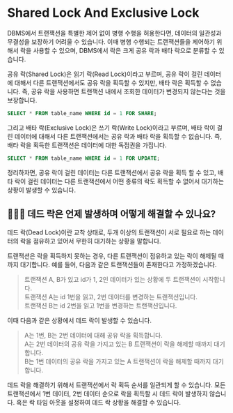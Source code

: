# Shared Lock And Exclusive Lock
DBMS에서 트랜잭션을 특별한 제어 없이 병행 수행을 허용한다면, 데이터의 일관성과 무결성을 보장하기 어려울 수 있습니다. 이때 병행 수행되는 트랜잭션들을 제어하기 위해서 락을 사용할 수 있으며, DBMS에서 락은 크게 공유 락과 배타 락으로 분류할 수 있습니다.

공유 락(Shared Lock)은 읽기 락(Read Lock)이라고 부르며, 공유 락이 걸린 데이터에 대해서 다른 트랜잭션에서도 공유 락을 획득할 수 있지만, 배타 락은 획득할 수 없습니다. 즉, 공유 락을 사용하면 트랜잭션 내에서 조회한 데이터가 변경되지 않는다는 것을 보장합니다.

```sql
SELECT * FROM table_name WHERE id = 1 FOR SHARE;
```

그리고 배타 락(Exclusive Lock)은 쓰기 락(Write Lock)이라고 부르며, 배타 락이 걸린 데이터에 대해서 다른 트랜잭션에서는 공유 락과 배타 락을 획득할 수 없습니다. 즉, 배타 락을 획득한 트랜잭션은 데이터에 대한 독점권을 가집니다.

```sql
SELECT * FROM table_name WHERE id = 1 FOR UPDATE;
```

정리하자면, 공유 락이 걸린 데이터는 다른 트랜잭션에서 공유 락을 획득 할 수 있고, 배타 락이 걸린 데이터는 다른 트랜잭션에서 어떤 종류의 락도 획득할 수 없어서 대기하는 상황이 발생할 수 있습니다.

## 🤷🏻‍♂️ 데드 락은 언제 발생하며 어떻게 해결할 수 있나요?
데드 락(Dead Lock)이란 교착 상태로, 두개 이상의 트랜잭션이 서로 필요로 하는 데이터의 락을 점유하고 있어서 무한히 대기하는 상황을 말합니다. 

트랜잭션은 락을 획득하지 못하는 경우, 다른 트랜잭션이 점유하고 있는 락이 해제될 때까지 대기합니다. 예를 들어, 다음과 같은 트랜잭션들이 존재한다고 가정하겠습니다.

>트랜잭션 A, B가 있고 id가 1, 2인 데이터가 있는 상황에 두 트랜잭션이 시작합니다. <br>
>트랜잭션 A는 id 1번을 읽고, 2번 데이터를 변경하는 트랜잭션입니다. <br>
>트랜잭션 B는 id 2번을 읽고 1번을 변경하는 트랜잭션입니다. <br>

이때 다음과 같은 상황에서 데드 락이 발생할 수 있습니다.

>A는 1번, B는 2번 데이터에 대해 공유 락을 획득합니다. <br>
>A는 2번 데이터의 공유 락을 가지고 있는 B 트랜잭션이 락을 해제할 때까지 대기합니다. <br>
>B는 1번 데이터의 공유 락을 가지고 있는 A 트랜잭션이 락을 해제할 때까지 대기합니다. <br>

데드 락을 해결하기 위해서 트랜잭션에서 락 획득 순서를 일관되게 할 수 있습니다. 모든 트랜잭션에서 1번 데이터, 2번 데이터 순으로 락을 획득할 시 데드 락이 발생하지 않습니다. 혹은 락 타임 아웃을 설정하여 데드 락 상황을 해결할 수 있습니다.